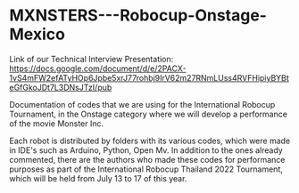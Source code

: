 # MXNSTERS---Robocup-Onstage-Mexico

Link of our Technical Interview Presentation: https://docs.google.com/document/d/e/2PACX-1vS4mFW2efATyHOp6Jpbe5xrJ77rohbj9IrV62m27RNmLUss4RVFHipiyBYBteGfGkoJDt7L3DNsJTzI/pub 

Documentation of codes that we are using for the International Robocup Tournament, in the Onstage category where we will develop a performance of the movie Monster Inc.

Each robot is distributed by folders with its various codes, which were made in IDE's such as Arduino, Python, Open Mv. 
In addition to the ones already commented, there are the authors who made these codes for performance purposes as part of 
the International Robocup Thailand 2022 Tournament, which will be held from July 13 to 17 of this year.
